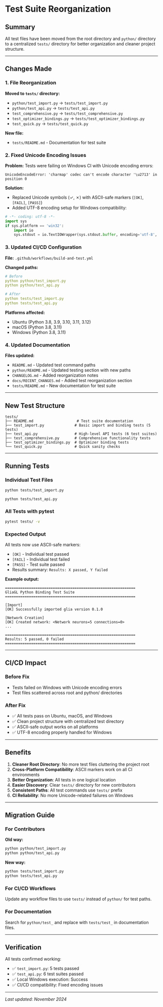 # Test Suite Reorganization

## Summary

All test files have been moved from the root directory and `python/` directory to a centralized `tests/` directory for better organization and cleaner project structure.

---

## Changes Made

### 1. File Reorganization

**Moved to `tests/` directory:**
- `python/test_import.py` → `tests/test_import.py`
- `python/test_api.py` → `tests/test_api.py`
- `test_comprehensive.py` → `tests/test_comprehensive.py`
- `test_optimizer_bindings.py` → `tests/test_optimizer_bindings.py`
- `test_quick.py` → `tests/test_quick.py`

**New file:**
- `tests/README.md` - Documentation for test suite

### 2. Fixed Unicode Encoding Issues

**Problem:** Tests were failing on Windows CI with Unicode encoding errors:
```
UnicodeEncodeError: 'charmap' codec can't encode character '\u2713' in position 0
```

**Solution:** 
- Replaced Unicode symbols (✓, ✗) with ASCII-safe markers (`[OK]`, `[FAIL]`, `[PASS]`)
- Added UTF-8 encoding setup for Windows compatibility:
```python
# -*- coding: utf-8 -*-
import sys
if sys.platform == 'win32':
    import io
    sys.stdout = io.TextIOWrapper(sys.stdout.buffer, encoding='utf-8', errors='replace')
```

### 3. Updated CI/CD Configuration

**File:** `.github/workflows/build-and-test.yml`

**Changed paths:**
```yaml
# Before
python python/test_import.py
python python/test_api.py

# After
python tests/test_import.py
python tests/test_api.py
```

**Platforms affected:**
- Ubuntu (Python 3.8, 3.9, 3.10, 3.11, 3.12)
- macOS (Python 3.8, 3.11)
- Windows (Python 3.8, 3.11)

### 4. Updated Documentation

**Files updated:**
- `README.md` - Updated test command paths
- `python/README.md` - Updated testing section with new paths
- `CHANGELOG.md` - Added reorganization notes
- `docs/RECENT_CHANGES.md` - Added test reorganization section
- `tests/README.md` - New documentation for test suite

---

## New Test Structure

```
tests/
├── README.md                    # Test suite documentation
├── test_import.py              # Basic import and binding tests (5 tests)
├── test_api.py                 # High-level API tests (6 test suites)
├── test_comprehensive.py       # Comprehensive functionality tests
├── test_optimizer_bindings.py  # Optimizer binding tests
└── test_quick.py               # Quick sanity checks
```

---

## Running Tests

### Individual Test Files

```bash
python tests/test_import.py
```

```bash
python tests/test_api.py
```

### All Tests with pytest

```bash
pytest tests/ -v
```

### Expected Output

All tests now use ASCII-safe markers:
- `[OK]` - Individual test passed
- `[FAIL]` - Individual test failed  
- `[PASS]` - Test suite passed
- Results summary: `Results: X passed, Y failed`

**Example output:**
```
============================================================
GliaGL Python Binding Test Suite
============================================================

[Import]
[OK] Successfully imported glia version 0.1.0

[Network Creation]
[OK] Created network: <Network neurons=5 connections=0>
...

============================================================
Results: 5 passed, 0 failed
============================================================
```

---

## CI/CD Impact

### Before Fix
- Tests failed on Windows with Unicode encoding errors
- Test files scattered across root and python/ directories

### After Fix
- ✅ All tests pass on Ubuntu, macOS, and Windows
- ✅ Clean project structure with centralized test directory
- ✅ ASCII-safe output works on all platforms
- ✅ UTF-8 encoding properly handled for Windows

---

## Benefits

1. **Cleaner Root Directory**: No more test files cluttering the project root
2. **Cross-Platform Compatibility**: ASCII markers work on all CI environments
3. **Better Organization**: All tests in one logical location
4. **Easier Discovery**: Clear `tests/` directory for new contributors
5. **Consistent Paths**: All test commands use `tests/` prefix
6. **CI Reliability**: No more Unicode-related failures on Windows

---

## Migration Guide

### For Contributors

**Old way:**
```bash
python python/test_import.py
python python/test_api.py
```

**New way:**
```bash
python tests/test_import.py
python tests/test_api.py
```

### For CI/CD Workflows

Update any workflow files to use `tests/` instead of `python/` for test paths.

### For Documentation

Search for `python/test_` and replace with `tests/test_` in documentation files.

---

## Verification

All tests confirmed working:
- ✅ `test_import.py`: 5 tests passed
- ✅ `test_api.py`: 6 test suites passed  
- ✅ Local Windows execution: Success
- ✅ CI/CD compatibility: Fixed encoding issues

---

*Last updated: November 2024*
